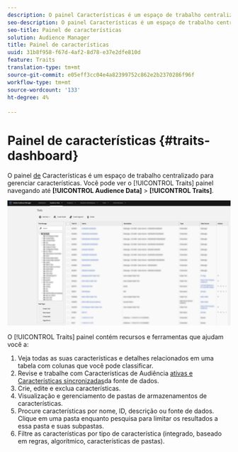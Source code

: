 ```yaml
---
description: O painel Características é um espaço de trabalho centralizado para gerenciar características.
seo-description: O painel Características é um espaço de trabalho centralizado para gerenciar características.
seo-title: Painel de características
solution: Audience Manager
title: Painel de características
uuid: 31b8f958-f67d-4af2-8d78-e37e2dfe810d
feature: Traits
translation-type: tm+mt
source-git-commit: e05eff3cc04e4a82399752c862e2b2370286f96f
workflow-type: tm+mt
source-wordcount: '133'
ht-degree: 4%

---
```



# Painel de características {#traits-dashboard}

O painel [de](https://bank.demdex.com/portal/Traits/Traits.ddx#show/list) Características é um espaço de trabalho centralizado para gerenciar características. Você pode ver o [!UICONTROL Traits] painel navegando até **[!UICONTROL Audience Data]** > **[!UICONTROL Traits]**.

![](assets/traits-dashboard.png)

<!-- c_tb_dashboard.xml -->

O [!UICONTROL Traits] painel contém recursos e ferramentas que ajudam você a:

1. Veja todas as suas características e detalhes relacionados em uma tabela com colunas que você pode classificar.
2. Revise e trabalhe com Características de Audiência [ativas e Características sincronizadas](../../features/traits/client-activity-synced-audience-traits.md)da fonte de dados.
3. Crie, edite e exclua características.
4. Visualização e gerenciamento de pastas de armazenamentos de características.
5. Procure características por nome, ID, descrição ou fonte de dados. Clique em uma pasta enquanto pesquisa para limitar os resultados a essa pasta e suas subpastas.
6. Filtre as características por tipo de característica (integrado, baseado em regras, algorítmico, características de pastas).